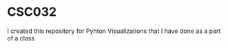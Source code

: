# CSC032

I created this repository for Pyhton Visualizations that I have done as a part of a class
